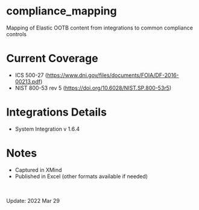 # compliance_mapping

Mapping of Elastic OOTB content from integrations to common compliance controls

# Current Coverage
* ICS 500-27 (https://www.dni.gov/files/documents/FOIA/DF-2016-00213.pdf)
* NIST 800-53 rev 5 (https://doi.org/10.6028/NIST.SP.800-53r5)

# Integrations Details
* System Integration v 1.6.4

# Notes
* Captured in XMind
* Published in Excel (other formats available if needed)


<br>
<br>
Update: 2022 Mar 29<br>
